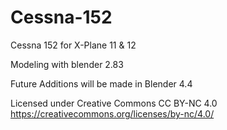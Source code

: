 # Cessna-152
Cessna 152 for X-Plane 11 & 12

Modeling with blender 2.83

Future Additions will be made in Blender 4.4

Licensed under Creative Commons CC BY-NC 4.0 https://creativecommons.org/licenses/by-nc/4.0/
